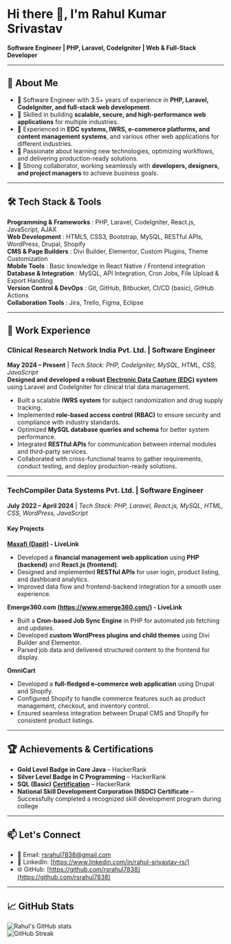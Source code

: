 # Hi there 👋, I'm Rahul Kumar Srivastav

**Software Engineer | PHP, Laravel, CodeIgniter | Web & Full-Stack Developer**

---

## 🎯 About Me
- 🔧 Software Engineer with 3.5+ years of experience in **PHP, Laravel, CodeIgniter, and full-stack web development**.  
- 📱 Skilled in building **scalable, secure, and high-performance web applications** for multiple industries.  
- 🚀 Experienced in **EDC systems, IWRS, e-commerce platforms, and content management systems**, and various other web applications for different industries. 
- 🧠 Passionate about learning new technologies, optimizing workflows, and delivering production-ready solutions.  
- 🤝 Strong collaborator, working seamlessly with **developers, designers, and project managers** to achieve business goals.  

---

## 🛠️ Tech Stack & Tools

**Programming & Frameworks** : PHP, Laravel, CodeIgniter, React.js, JavaScript, AJAX  
**Web Development**          : HTML5, CSS3, Bootstrap, MySQL, RESTful APIs, WordPress, Drupal, Shopify  
**CMS & Page Builders**      : Divi Builder, Elementor, Custom Plugins, Theme Customization  
**Mobile Tools**             : Basic knowledge in React Native / Frontend integration  
**Database & Integration**   : MySQL, API Integration, Cron Jobs, File Upload & Export Handling  
**Version Control & DevOps** : Git, GitHub, Bitbucket, CI/CD (basic), GitHub Actions  
**Collaboration Tools**      : Jira, Trello, Figma, Eclipse  

---

## 💼 Work Experience

### **Clinical Research Network India Pvt. Ltd.** | Software Engineer  
**May 2024 – Present** | *Tech Stack: PHP, CodeIgniter, MySQL, HTML, CSS, JavaScript*  
**Designed and developed a robust [Electronic Data Capture (EDC)](https://www.e-medidec.com/) system** using Laravel and CodeIgniter for clinical trial data management.
- Built a scalable **IWRS system** for subject randomization and drug supply tracking.  
- Implemented **role-based access control (RBAC)** to ensure security and compliance with industry standards.  
- Optimized **MySQL database queries and schema** for better system performance.  
- Integrated **RESTful APIs** for communication between internal modules and third-party services.  
- Collaborated with cross-functional teams to gather requirements, conduct testing, and deploy production-ready solutions.  

---

### **TechCompiler Data Systems Pvt. Ltd.** | Software Engineer  
**July 2022 – April 2024** | *Tech Stack: PHP, Laravel, React.js, MySQL, HTML, CSS, WordPress, JavaScript*  

#### **Key Projects**  

**[Maxafi (Dapit)](https://residuals.app/login) - LiveLink**  
- Developed a **financial management web application** using **PHP (backend)** and **React.js (frontend)**.  
- Designed and implemented **RESTful APIs** for user login, product listing, and dashboard analytics.  
- Improved data flow and frontend-backend integration for a smooth user experience.  

**Emerge360.com (https://www.emerge360.com/) - LiveLink**  
- Built a **Cron-based Job Sync Engine** in PHP for automated job fetching and updates.  
- Developed **custom WordPress plugins and child themes** using Divi Builder and Elementor.  
- Parsed job data and delivered structured content to the frontend for display.  

**OmniCart**  
- Developed a **full-fledged e-commerce web application** using Drupal and Shopify.  
- Configured Shopify to handle commerce features such as product management, checkout, and inventory control.  
- Ensured seamless integration between Drupal CMS and Shopify for consistent product listings.  

--------

## 🏆 Achievements & Certifications
- **Gold Level Badge in Core Java** – HackerRank  
- **Silver Level Badge in C Programming** – HackerRank
- **SQL (Basic) [Certification](https://www.hackerrank.com/certificates/dd3ce3b27b3b)** – HackerRank 
- **National Skill Development Corporation (NSDC) Certificate** – Successfully completed a recognized skill development program during college  

---

## 📫 Let's Connect
- 📧 Email: [rsrahul7838@gmail.com](mailto:rsrahul7838@gmail.com)  
- 💼 LinkedIn: [https://www.linkedin.com/in/rahul-srivastav-rs/]  
- 🌐 GitHub: [https://github.com/rsrahul7838](https://github.com/rsrahul7838)  

---

## 📈 GitHub Stats
![Rahul's GitHub stats](https://github-readme-stats.vercel.app/api?username=rsrahul7838&show_icons=true&theme=radical)  
![GitHub Streak](https://github-readme-streak-stats.herokuapp.com/?user=rsrahul7838&theme=radical)  
